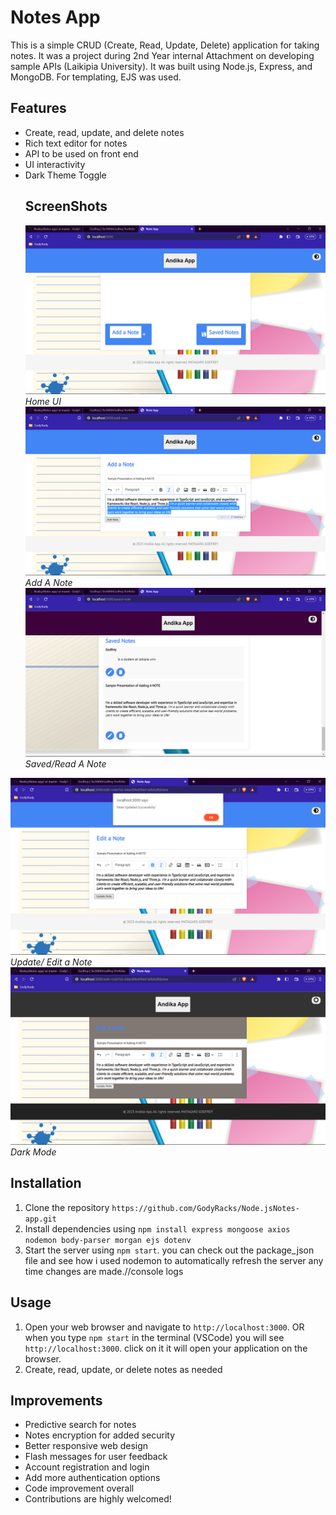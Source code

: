 # Notes App

This is a simple CRUD (Create, Read, Update, Delete) application for taking notes. It was a project during 2nd Year internal Attachment on developing sample APIs (Laikipia University). It was built using Node.js, Express, and MongoDB. For templating, EJS was used.

## Features

- Create, read, update, and delete notes
- Rich text editor for notes
- API to be used on front end
- UI interactivity
- Dark Theme Toggle
  ## ScreenShots
  ![Screenshot 1](./screenshots/Screenshot0.png)
*Home UI*
 ![Screenshot 2](./screenshots/Screenshot1.png)
  *Add A Note*
 ![Screenshot 3](./screenshots/Screenshot3.png)
  *Saved/Read A Note*

 ![Screenshot 4](./screenshots/Screenshot5.png)
*Update/ Edit a Note*
 ![Screenshot 5](./screenshots/Screenshot6.png)
*Dark Mode*

## Installation

1. Clone the repository `https://github.com/GodyRacks/Node.jsNotes-app.git`
2. Install dependencies using `npm install express mongoose axios nodemon body-parser morgan ejs dotenv`
3. Start the server using `npm start`. you can check out the package_json file and see how i used nodemon to automatically refresh the server any time changes are made.//console logs

## Usage

1. Open your web browser and navigate to `http://localhost:3000`. OR when you type `npm start` in the terminal (VSCode) you will see `http://localhost:3000`. click on it it will open your application on the browser.
2. Create, read, update, or delete notes as needed

## Improvements
- Predictive search for notes
- Notes encryption for added security
- Better responsive web design
-  Flash messages for user feedback
- Account registration and login
- Add more authentication options
- Code improvement overall
- Contributions are highly welcomed!

